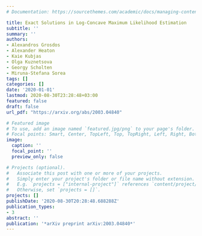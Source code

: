 ```yaml
---
# Documentation: https://sourcethemes.com/academic/docs/managing-content/

title: Exact Solutions in Log-Concave Maximum Likelihood Estimation
subtitle: ''
summary: ''
authors:
- Alexandros Grosdos
- Alexander Heaton
- Kaie Kubjas
- Olga Kuznetsova
- Georgy Scholten
- Miruna-Stefana Sorea
tags: []
categories: []
date: '2020-01-01'
lastmod: 2020-08-30T23:28:48+03:00
featured: false
draft: false
url_pdf: "https://arxiv.org/abs/2003.04840"

# Featured image
# To use, add an image named `featured.jpg/png` to your page's folder.
# Focal points: Smart, Center, TopLeft, Top, TopRight, Left, Right, BottomLeft, Bottom, BottomRight.
image:
  caption: ''
  focal_point: ''
  preview_only: false

# Projects (optional).
#   Associate this post with one or more of your projects.
#   Simply enter your project's folder or file name without extension.
#   E.g. `projects = ["internal-project"]` references `content/project/deep-learning/index.md`.
#   Otherwise, set `projects = []`.
projects: []
publishDate: '2020-08-30T20:28:48.688288Z'
publication_types:
- 3
abstract: ''
publication: '*arXiv preprint arXiv:2003.04840*'
---
```

